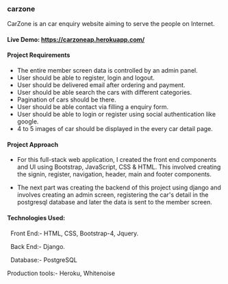 ### carzone

CarZone is an car enquiry website aiming to serve the people on Internet.

#### Live Demo: https://carzoneap.herokuapp.com/

#### Project Requirements
- The entire member screen data is controlled by an admin panel.
- User should be able to register, login and logout.
- User should be delivered email after ordering and payment.
- User should be able search the cars with different categories.
- Pagination of cars should be there.
- User should be able contact via filling a enquiry form.
- User should be able to login or register using social authentication like google.
- 4 to 5 images of car should be displayed in the every car detail page.

#### Project Approach

- For this full-stack web application, I created the front end components and UI using Bootstrap, JavaScript, CSS & HTML. This involved creating the signin, register, navigation, header, main and footer components. 

- The next part was creating the backend of this project using django and involves creating an admin screen, registering the car's detail in the postgresql database and later the data is sent to the member screen.


#### Technologies Used:

  Front End:- HTML, CSS, Bootstrap-4, Jquery.
  
  Back End:- Django.
  
  Database:- PostgreSQL
  
  Production tools:- Heroku, Whitenoise
